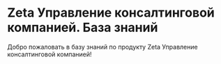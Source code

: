 # Zeta Управление консалтинговой компанией. База знаний

Добро пожаловать в базу знаний по продукту Zeta Управление консалтинговой компанией!

